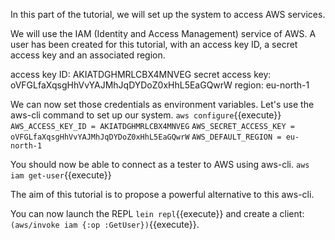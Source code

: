 In this part of the tutorial, we will set up the system to access AWS services. 

We will use the IAM (Identity and Access Management) service of AWS. A user has been created for this tutorial, with an access key ID, a secret access key and an associated region.

access key ID: AKIATDGHMRLCBX4MNVEG
secret access key: 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
region: eu-north-1

We can now set those credentials as environment variables. Let's use the aws-cli command to set up our system. 
`aws configure`{{execute}}
`AWS_ACCESS_KEY_ID = AKIATDGHMRLCBX4MNVEG`
`AWS_SECRET_ACCESS_KEY = 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`
`AWS_DEFAULT_REGION = eu-north-1`

You should now be able to connect as a tester to AWS using aws-cli.
`aws iam get-user`{{execute}}

The aim of this tutorial is to propose a powerful alternative to this aws-cli. 

You can now launch the REPL `lein repl`{{execute}} and create a client: `(aws/invoke iam {:op :GetUser})`{{execute}}.

